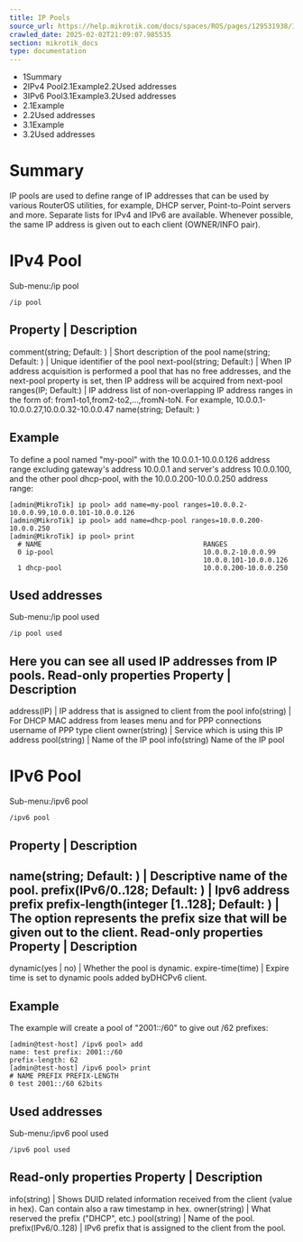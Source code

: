 ```yaml
---
title: IP Pools
source_url: https://help.mikrotik.com/docs/spaces/ROS/pages/129531938/IP+Pools,
crawled_date: 2025-02-02T21:09:07.985535
section: mikrotik_docs
type: documentation
---
```


* 1Summary
* 2IPv4 Pool2.1Example2.2Used addresses
* 3IPv6 Pool3.1Example3.2Used addresses
* 2.1Example
* 2.2Used addresses
* 3.1Example
* 3.2Used addresses
# Summary
IP pools are used to define range of IP addresses that can be used by various RouterOS utilities, for example, DHCP server, Point-to-Point servers and more. Separate lists for IPv4 and IPv6 are available. Whenever possible, the same IP address is given out to each client (OWNER/INFO pair).
# IPv4 Pool
Sub-menu:/ip pool
```
/ip pool
```
Property | Description
----------------------
comment(string; Default: ) | Short description of the pool
name(string; Default: ) | Unique identifier of the pool
next-pool(string; Default:) | When IP address acquisition is performed a pool that has no free addresses, and the next-pool property is set, then IP address will be acquired from next-pool
ranges(IP; Default:) | IP address list of non-overlapping IP address ranges in the form of: from1-to1,from2-to2,...,fromN-toN. For example, 10.0.0.1-10.0.0.27,10.0.0.32-10.0.0.47
name(string; Default: )
## Example
To define a pool named "my-pool" with the 10.0.0.1-10.0.0.126 address range excluding gateway's address 10.0.0.1 and server's address 10.0.0.100, and the other pool dhcp-pool, with the 10.0.0.200-10.0.0.250 address range:
```
[admin@MikroTik] ip pool> add name=my-pool ranges=10.0.0.2-10.0.0.99,10.0.0.101-10.0.0.126
[admin@MikroTik] ip pool> add name=dhcp-pool ranges=10.0.0.200-10.0.0.250
[admin@MikroTik] ip pool> print
  # NAME                                        RANGES
  0 ip-pool                                     10.0.0.2-10.0.0.99
                                                10.0.0.101-10.0.0.126
  1 dhcp-pool                                   10.0.0.200-10.0.0.250
```
## Used addresses
Sub-menu:/ip pool used
```
/ip pool used
```
Here you can see all used IP addresses from IP pools.
Read-only properties
Property | Description
----------------------
address(IP) | IP address that is assigned to client from the pool
info(string) | For DHCP MAC address from leases menu and for PPP connections username of PPP type client
owner(string) | Service which is using this IP address
pool(string) | Name of the IP pool
info(string)
Name of the IP pool
# IPv6 Pool
Sub-menu:/ipv6 pool
```
/ipv6 pool
```
Property | Description
----------------------
name(string; Default: ) | Descriptive name of the pool.
prefix(IPv6/0..128; Default: ) | Ipv6 address prefix
prefix-length(integer [1..128]; Default: ) | The option represents the prefix size that will be given out to the client.
Read-only properties
Property | Description
----------------------
dynamic(yes | no) | Whether the pool is dynamic.
expire-time(time) | Expire time is set to dynamic pools added byDHCPv6 client.
## Example
The example will create a pool of "2001::/60" to give out /62 prefixes:
```
[admin@test-host] /ipv6 pool> add
name: test prefix: 2001::/60
prefix-length: 62
[admin@test-host] /ipv6 pool> print
# NAME PREFIX PREFIX-LENGTH
0 test 2001::/60 62bits
```
## Used addresses
Sub-menu:/ipv6 pool used
```
/ipv6 pool used
```
Read-only properties
Property | Description
----------------------
info(string) | Shows DUID related information received from the client (value in hex). Can contain also a raw timestamp in hex.
owner(string) | What reserved the prefix ("DHCP", etc.)
pool(string) | Name of the pool.
prefix(IPv6/0..128) | IPv6 prefix that is assigned to the client from the pool.